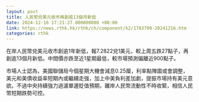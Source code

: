 ```yaml
---
layout: post
title: 人民幣兌美元收市再創逾13個月新低
date: 2024-12-16 17:21:27.000000000 +08:00
link: https://news.rthk.hk/rthk/ch/component/k2/1783709-20241216.htm
categories: rthk
---
```


在岸人民幣兌美元收市創逾1年新低，報7.2822兌1美元，較上周五跌27點子，再創逾13個月新低。中間價亦跌至近1星期最低，較市場預測偏離近900點子。

市場人士認為，美國聯儲局今個星期大機會減息0.25厘，利率點陣圖或會調整，美元和美債收益率短期內或繼續走強，加上中美負利差加劇，提振市場持有美元意欲。不過中央持續強力過濾單邊貶值預期，離岸人民幣流動性不時收緊，相信人民幣短期跌勢可控。
